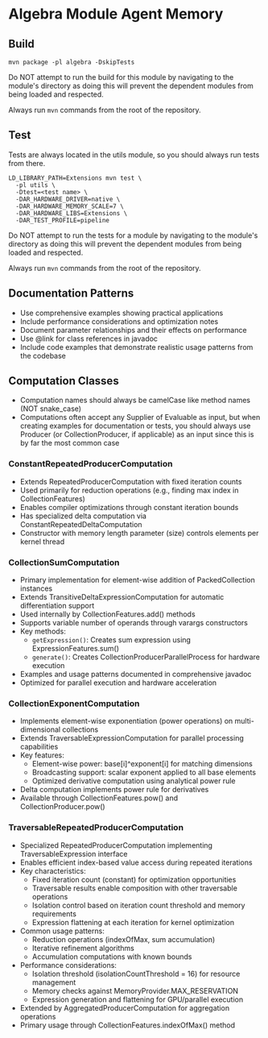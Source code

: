 # Algebra Module Agent Memory

## Build

```shell
mvn package -pl algebra -DskipTests
```

Do NOT attempt to run the build for this module by navigating to the
module's directory as doing this will prevent the dependent modules
from being loaded and respected.

Always run `mvn` commands from the root of the repository.

## Test

Tests are always located in the utils module, so you should always run tests from there.

```shell
LD_LIBRARY_PATH=Extensions mvn test \
  -pl utils \
  -Dtest=<test name> \
  -DAR_HARDWARE_DRIVER=native \
  -DAR_HARDWARE_MEMORY_SCALE=7 \
  -DAR_HARDWARE_LIBS=Extensions \
  -DAR_TEST_PROFILE=pipeline
```

Do NOT attempt to run the tests for a module by navigating to the
module's directory as doing this will prevent the dependent modules
from being loaded and respected.

Always run `mvn` commands from the root of the repository.

## Documentation Patterns
- Use comprehensive examples showing practical applications
- Include performance considerations and optimization notes
- Document parameter relationships and their effects on performance
- Use @link for class references in javadoc
- Include code examples that demonstrate realistic usage patterns from the codebase


## Computation Classes

- Computation names should always be camelCase like method names (NOT snake_case)
- Computations often accept any Supplier of Evaluable as input, but when creating
  examples for documentation or tests, you should always use Producer (or
  CollectionProducer, if applicable) as an input since this is by far the most
  common case

### ConstantRepeatedProducerComputation
- Extends RepeatedProducerComputation with fixed iteration counts
- Used primarily for reduction operations (e.g., finding max index in CollectionFeatures)
- Enables compiler optimizations through constant iteration bounds
- Has specialized delta computation via ConstantRepeatedDeltaComputation
- Constructor with memory length parameter (size) controls elements per kernel thread

### CollectionSumComputation
- Primary implementation for element-wise addition of PackedCollection instances
- Extends TransitiveDeltaExpressionComputation for automatic differentiation support
- Used internally by CollectionFeatures.add() methods
- Supports variable number of operands through varargs constructors
- Key methods:
  - `getExpression()`: Creates sum expression using ExpressionFeatures.sum()
  - `generate()`: Creates CollectionProducerParallelProcess for hardware execution
- Examples and usage patterns documented in comprehensive javadoc
- Optimized for parallel execution and hardware acceleration

### CollectionExponentComputation
- Implements element-wise exponentiation (power operations) on multi-dimensional collections
- Extends TraversableExpressionComputation for parallel processing capabilities
- Key features:
  - Element-wise power: base[i]^exponent[i] for matching dimensions
  - Broadcasting support: scalar exponent applied to all base elements
  - Optimized derivative computation using analytical power rule
- Delta computation implements power rule for derivatives
- Available through CollectionFeatures.pow() and CollectionProducer.pow()

### TraversableRepeatedProducerComputation
- Specialized RepeatedProducerComputation implementing TraversableExpression interface
- Enables efficient index-based value access during repeated iterations
- Key characteristics:
  - Fixed iteration count (constant) for optimization opportunities
  - Traversable results enable composition with other traversable operations
  - Isolation control based on iteration count threshold and memory requirements
  - Expression flattening at each iteration for kernel optimization
- Common usage patterns:
  - Reduction operations (indexOfMax, sum accumulation)
  - Iterative refinement algorithms
  - Accumulation computations with known bounds
- Performance considerations:
  - Isolation threshold (isolationCountThreshold = 16) for resource management
  - Memory checks against MemoryProvider.MAX_RESERVATION
  - Expression generation and flattening for GPU/parallel execution
- Extended by AggregatedProducerComputation for aggregation operations
- Primary usage through CollectionFeatures.indexOfMax() method
